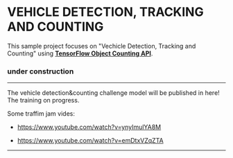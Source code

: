 # VEHICLE DETECTION, TRACKING AND COUNTING
This sample project focuses on "Vechicle Detection, Tracking and Counting" using [**TensorFlow Object Counting API**](https://github.com/ahmetozlu/tensorflow_object_counting_api). 

### under construction

---

The vehicle detection&counting challenge model will be published in here! The training on progress.

Some traffim jam vides:

- https://www.youtube.com/watch?v=ynyImulYA8M

- https://www.youtube.com/watch?v=emDtxVZqZTA

---

